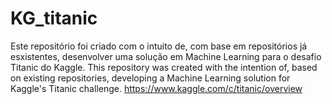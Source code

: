 # KG_titanic
Este repositório foi criado com o intuito de, com base em repositórios já esxistentes, desenvolver uma solução em Machine Learning para o desafio Titanic do Kaggle.
This repository was created with the intention of, based on existing repositories, developing a Machine Learning solution for Kaggle's Titanic challenge.
https://www.kaggle.com/c/titanic/overview
